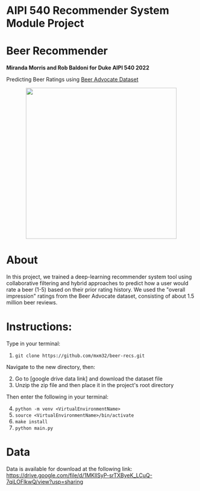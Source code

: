 # AIPI 540 Recommender System Module Project
# Beer Recommender
**Miranda Morris and Rob Baldoni for Duke AIPI 540 2022**

Predicting Beer Ratings using [Beer Advocate Dataset](https://data.world/socialmediadata/beeradvocate)

<p align="center">
  <img src="https://fixcom.azureedge.net/assets/content/19743/craft-beer-header.png" width="400" /> 
</p>

# About

In this project, we trained a deep-learning recommender system tool using collaborative filtering and hybrid approaches  to predict how a user would rate a beer (1-5) based on their prior rating history. We used the "overall impression" ratings from the Beer Advocate dataset, consisting of about 1.5 million beer reviews.

# Instructions:
Type in your terminal:
1. `git clone https://github.com/mxm32/beer-recs.git`

Navigate to the new directory, then:

2. Go to [google drive data link] and download the dataset file
3. Unzip the zip file and then place it in the project's root directory

Then enter the following in your terminal:

4. `python -m venv <VirtualEnvironmentName>`
5. `source <VirtualEnvironmentName>/bin/activate`
6. `make install`
7. `python main.py`

# Data
Data is available for download at the following link: https://drive.google.com/file/d/1MKllSyP-srTXByeK_LCuQ-7qiLOFlkwQ/view?usp=sharing
